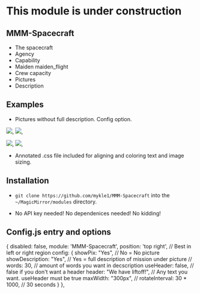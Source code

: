 # This module is under construction

## MMM-Spacecraft

* The spacecraft
* Agency
* Capability
* Maiden maiden_flight
* Crew capacity
* Pictures
* Description

## Examples

* Pictures without full description. Config option.

![](pix/1.JPG), ![](pix/2.JPG),

![](pix/4.JPG), ![](pix/3.JPG),

* Annotated .css file included for aligning and coloring text and image sizing.

## Installation

* `git clone https://github.com/mykle1/MMM-Spacecraft` into the `~/MagicMirror/modules` directory.

* No API key needed! No dependenices needed! No kidding!


## Config.js entry and options

{
  disabled: false,
module: 'MMM-Spacecraft',
position: 'top right',              // Best in left or right region
config: {
    showPix: "Yes",                 // No = No picture
    showDescription: "Yes",         // Yes = full description of mission under picture
    // words: 30,                      // amount of words you want in decscription
    useHeader: false,               // false if you don't want a header
    header: "We have liftoff!",     // Any text you want. useHeader must be true
    maxWidth: "300px",              //
    rotateInterval: 30 * 1000,      // 30 seconds
    }
},
